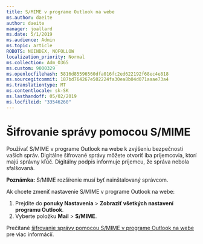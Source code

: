 ```yaml
---
title: S/MIME v programe Outlook na webe
ms.author: daeite
author: daeite
manager: joallard
ms.date: 5/1/2019
ms.audience: Admin
ms.topic: article
ROBOTS: NOINDEX, NOFOLLOW
localization_priority: Normal
ms.collection: Adm_O365
ms.custom: 9000329
ms.openlocfilehash: 5816d85596560dfa016fc2ed622192f68ec4e818
ms.sourcegitcommit: 187bd764267e502224fa30ea8b04d071aaae73a4
ms.translationtype: MT
ms.contentlocale: sk-SK
ms.lasthandoff: 05/02/2019
ms.locfileid: "33546260"
---
```

# <a name="encrypt-messages-using-smime"></a>Šifrovanie správy pomocou S/MIME

Používať S/MIME v programe Outlook na webe k zvýšeniu bezpečnosti vašich správ. Digitálne šifrované správy môžete otvoriť iba príjemcovia, ktorí majú správny kľúč. Digitálny podpis informuje príjemcu, že správa nebola sfalšovaná.

**Poznámka:** S/MIME rozšírenie musí byť nainštalovaný správcom.

Ak chcete zmeniť nastavenie S/MIME v programe Outlook na webe:

1. Prejdite do **ponuky Nastavenia** > **Zobraziť všetkých nastavení programu Outlook**.
2. Vyberte položku **Mail** > **S/MIME**.

Prečítané [šifrovanie správy pomocou S/MIME v programe Outlook na webe](https://support.office.com/article/878c79fc-7088-4b39-966f-14512658f480) pre viac informácií.